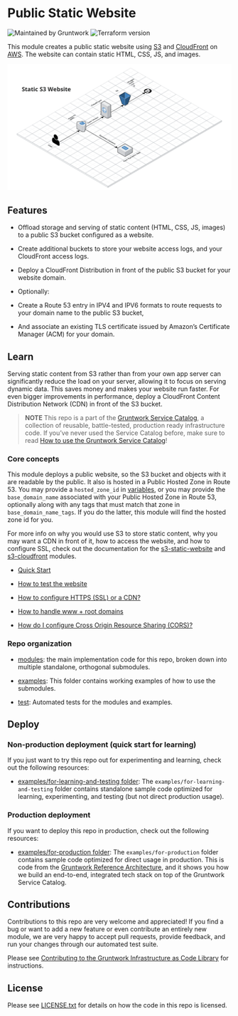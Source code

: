 # Public Static Website

![Maintained by Gruntwork](https://img.shields.io/badge/maintained%20by-gruntwork.io-%235849a6.svg)
![Terraform version](https://img.shields.io/badge/tf-%3E%3D1.0.0-blue.svg)

This module creates a public static website using [S3](https://docs.aws.amazon.com/s3/index.html) and [CloudFront](https://docs.aws.amazon.com/cloudfront/index.html) on [AWS](https://aws.amazon.com). The website can contain static HTML, CSS, JS, and images.

![Static S3 Website](/_docs/s3-architecture.png?raw=true)

## Features

- Offload storage and serving of static content (HTML, CSS, JS, images) to a public S3 bucket configured as a website.

- Create additional buckets to store your website access logs, and your CloudFront access logs.

- Deploy a CloudFront Distribution in front of the public S3 bucket for your website domain.

- Optionally:

- Create a Route 53 entry in IPV4 and IPV6 formats to route requests to your domain name to the public S3 bucket,

- And associate an existing TLS certificate issued by Amazon’s Certificate Manager (ACM) for your domain.

## Learn

Serving static content from S3 rather than from your own app server can significantly reduce the load on your server, allowing it to focus on serving dynamic data. This saves money and makes your website run faster. For even bigger improvements in performance, deploy a CloudFront Content Distribution Network (CDN) in front of the S3 bucket.

> **NOTE**
This repo is a part of the [Gruntwork Service Catalog](https://github.com/gruntwork-io/terraform-aws-service-catalog/), a collection of reusable, battle-tested, production ready infrastructure code. If you’ve never used the Service Catalog before, make sure to read [How to use the Gruntwork Service Catalog](https://docs.gruntwork.io/reference/services/intro/overview)!

### Core concepts

This module deploys a public website, so the S3 bucket and objects with it are readable by the public. It also is
hosted in a Public Hosted Zone in Route 53. You may provide a `hosted_zone_id` in [variables](./variables.tf),
or you may provide the `base_domain_name` associated with your Public Hosted Zone in Route 53, optionally along with
any tags that must match that zone in `base_domain_name_tags`. If you do the latter, this module will find the hosted
zone id for you.

For more info on why you would use S3 to store static content, why you may want a CDN in front of it, how to access the
website, and how to configure SSL, check out the documentation for the
[s3-static-website](https://github.com/gruntwork-io/terraform-aws-static-assets/tree/master/modules/s3-static-website) and
[s3-cloudfront](https://github.com/gruntwork-io/terraform-aws-static-assets/tree/master/modules/s3-cloudfront) modules.

- [Quick Start](/modules/services/public-static-website/core-concepts.md#quick-start)

- [How to test the website](https://github.com/gruntwork-io/terraform-aws-static-assets/blob/master/modules/s3-static-website/core-concepts.md#how-to-test-the-website)

- [How to configure HTTPS (SSL) or a CDN?](/modules/services/public-static-website/core-concepts.md#how-to-configure-https-ssl-or-a-cdn)

- [How to handle www + root domains](https://github.com/gruntwork-io/terraform-aws-static-assets/blob/master/modules/s3-static-website/core-concepts.md#how-do-i-handle-www—root-domains)

- [How do I configure Cross Origin Resource Sharing (CORS)?](https://github.com/gruntwork-io/terraform-aws-static-assets/blob/master/modules/s3-static-website/core-concepts.md#how-do-i-configure-cross-origin-resource-sharing-cors)

### Repo organization

- [modules](/modules): the main implementation code for this repo, broken down into multiple standalone, orthogonal submodules.

- [examples](/examples): This folder contains working examples of how to use the submodules.

- [test](/test): Automated tests for the modules and examples.

## Deploy

### Non-production deployment (quick start for learning)

If you just want to try this repo out for experimenting and learning, check out the following resources:

- [examples/for-learning-and-testing folder](/examples/for-learning-and-testing): The
`examples/for-learning-and-testing` folder contains standalone sample code optimized for learning, experimenting, and testing (but not direct production usage).

### Production deployment

If you want to deploy this repo in production, check out the following resources:

- [examples/for-production folder](/examples/for-learning-and-testing/services/public-static-website/example-website): The `examples/for-production` folder contains sample code optimized for direct usage in production. This is code from the [Gruntwork Reference Architecture](https://gruntwork.io/reference-architecture), and it shows you how we build an end-to-end, integrated tech stack on top of the Gruntwork Service Catalog.

## Contributions

Contributions to this repo are very welcome and appreciated! If you find a bug or want to add a new feature or even contribute an entirely new module, we are very happy to accept pull requests, provide feedback, and run your changes through our automated test suite.

Please see [Contributing to the Gruntwork Infrastructure as Code Library](https://gruntwork.io/guides/foundations/how-to-use-gruntwork-infrastructure-as-code-library/#contributing-to-the-gruntwork-infrastructure-as-code-library) for instructions.

## License

Please see [LICENSE.txt](/LICENSE.txt) for details on how the code in this repo is licensed.
